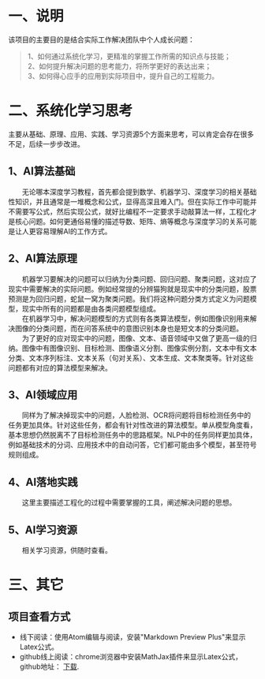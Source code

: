 # 一、说明
该项目的主要目的是结合实际工作解决团队中个人成长问题：
> 1、如何通过系统化学习，更精准的掌握工作所需的知识点与技能；\
> 2、如何提升解决问题的思考能力，将所学更好的表达出来；\
> 3、如何得心应手的应用到实际项目中，提升自己的工程能力。

# 二、系统化学习思考
主要从基础、原理、应用、实践、学习资源5个方面来思考，可以肯定会存在很多不足，后续一步步改进。

## 1、AI算法基础
&emsp;&emsp;无论哪本深度学习教程，首先都会提到数学、机器学习、深度学习的相关基础性知识，并且通常是一堆概念和公式，显得高深且难入门。但在实际工作中可能并不需要写公式，然后实现公式，就好比编程不一定要求手动敲算法一样，工程化才是核心问题。如何更通俗易懂的描述导数、矩阵、熵等概念与深度学习的关系可能是让人更容易理解AI的工作方式。

## 2、AI算法原理
&emsp;&emsp;机器学习要解决的问题可以归纳为分类问题、回归问题、聚类问题，这对应了现实中需要解决的实际问题。例如经常提的分辨猫狗就是现实中的分类问题，股票预测是为回归问题，蛇鼠一窝为聚类问题。我们将这种问题分类方式定义为问题模型，现实中所有的问题都是由各类问题模型组成。\
&emsp;&emsp;在机器学习中，解决问题模型的方式则有各类算法模型，例如图像识别用来解决图像的分类问题，而在问答系统中的意图识别本身也是短文本的分类问题。\
&emsp;&emsp;为了更好的应对现实中的问题，图像、文本、语音领域中又做了更高一级的归纳。图像中有图像识别、目标检测、图像语义分割、图像实例分割，文本中有文本分类、文本序列标注、文本关系（句对关系）、文本生成、文本聚类等。针对这些问题都有对应的算法模型来解决。

## 3、AI领域应用
&emsp;&emsp;同样为了解决掉现实中的问题，人脸检测、OCR将问题将目标检测任务中的任务更加具体。针对这些任务，都会有针对性改进的算法模型。单从模型角度看，基本思想仍然脱离不了目标检测任务中的思路框架。NLP中的任务同样更加具体，例如基础技术的分词、应用技术中的自动问答，它们都可能由多个模型，甚至符号规则组成。

## 4、AI落地实践
&emsp;&emsp;这里主要描述工程化的过程中需要掌握的工具，阐述解决问题的思想。

## 5、AI学习资源
&emsp;&emsp;相关学习资源，供随时查看。

# 三、其它
## 项目查看方式
- 线下阅读：使用Atom编辑与阅读，安装"Markdown Preview Plus"来显示Latex公式。
- github线上阅读：chrome浏览器中安装MathJax插件来显示Latex公式，github地址： [下载](https://github.com/yazone/MathJax_Plugin_for_Github "MathJax Plugin for Github").

